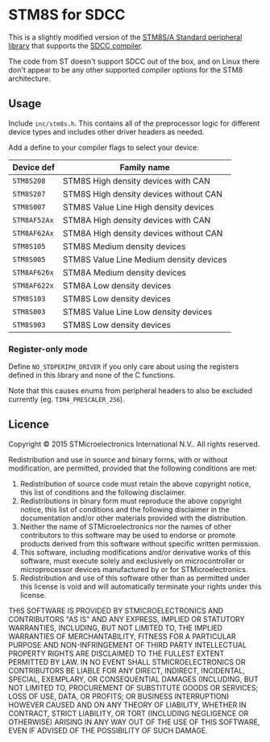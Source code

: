 # STM8S for SDCC

This is a slightly modified version of the [STM8S/A Standard
peripheral library](http://www.st.com/en/embedded-software/stsw-stm8069.html) that supports the [SDCC compiler](http://sdcc.sourceforge.net/).

The code from ST doesn't support SDCC out of the box, and on Linux there don't appear to be any other supported compiler options for the STM8 architecture.

## Usage

Include `inc/stm8s.h`. This contains all of the preprocessor logic for different device types and includes other driver headers as needed.

Add a define to your compiler flags to select your device:

| Device def | Family name |
|------------|-------------|
| `STM8S208` | STM8S High density devices with CAN |
| `STM8S207` | STM8S High density devices without CAN |
| `STM8S007` | STM8S Value Line High density devices |
| `STM8AF52Ax` | STM8A High density devices with CAN |
| `STM8AF62Ax` | STM8A High density devices without CAN |
| `STM8S105` | STM8S Medium density devices |
| `STM8S005` | STM8S Value Line Medium density devices |
| `STM8AF626x` | STM8A Medium density devices |
| `STM8AF622x` | STM8A Low density devices |
| `STM8S103` | STM8S Low density devices |
| `STM8S003` | STM8S Value Line Low density devices |
| `STM8S903` | STM8S Low density devices |

### Register-only mode

Define `NO_STDPERIPH_DRIVER` if you only care about using the registers defined in this library and none of the C functions.

Note that this causes enums from peripheral headers to also be excluded currently (eg. `TIM4_PRESCALER_256`).

## Licence

Copyright © 2015 STMicroelectronics International N.V.. All rights reserved.

Redistribution and use in source and binary forms, with or without modification, are permitted, provided that the following conditions are met:

1.  Redistribution of source code must retain the above copyright notice, this list of conditions and the following disclaimer.
2.  Redistributions in binary form must reproduce the above copyright notice, this list of conditions and the following disclaimer in the documentation and/or other materials provided with the distribution.
3.  Neither the name of STMicroelectronics nor the names of other contributors to this software may be used to endorse or promote products derived from this software without specific written permission.
4.  This software, including modifications and/or derivative works of this software, must execute solely and exclusively on microcontroller or microprocessor devices manufactured by or for STMicroelectronics.
5.  Redistribution and use of this software other than as permitted under this license is void and will automatically terminate your rights under this license.

THIS SOFTWARE IS PROVIDED BY STMICROELECTRONICS AND CONTRIBUTORS "AS IS" AND ANY EXPRESS, IMPLIED OR STATUTORY WARRANTIES, INCLUDING, BUT NOT LIMITED TO, THE IMPLIED WARRANTIES OF MERCHANTABILITY, FITNESS FOR A PARTICULAR PURPOSE AND NON-INFRINGEMENT OF THIRD PARTY INTELLECTUAL PROPERTY RIGHTS ARE DISCLAIMED TO THE FULLEST EXTENT PERMITTED BY LAW. IN NO EVENT SHALL STMICROELECTRONICS OR CONTRIBUTORS BE LIABLE FOR ANY DIRECT, INDIRECT, INCIDENTAL, SPECIAL, EXEMPLARY, OR CONSEQUENTIAL DAMAGES (INCLUDING, BUT NOT LIMITED TO, PROCUREMENT OF SUBSTITUTE GOODS OR SERVICES; LOSS OF USE, DATA, OR PROFITS; OR BUSINESS INTERRUPTION) HOWEVER CAUSED AND ON ANY THEORY OF LIABILITY, WHETHER IN CONTRACT, STRICT LIABILITY, OR TORT (INCLUDING NEGLIGENCE OR OTHERWISE) ARISING IN ANY WAY OUT OF THE USE OF THIS SOFTWARE, EVEN IF ADVISED OF THE POSSIBILITY OF SUCH DAMAGE.
